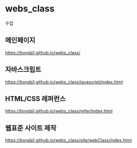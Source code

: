 # webs_class
수업
## 메인페이지
https://bonda1.github.io/webs_class/

## 자바스크립트
https://bonda1.github.io/webs_class/javascript/index.html

## HTML/CSS 레퍼런스
https://bonda1.github.io/webs_class/refer/index.html

## 웹표준 사이트 제작
https://bonda1.github.io/webs_class/site/webClass/index.html
